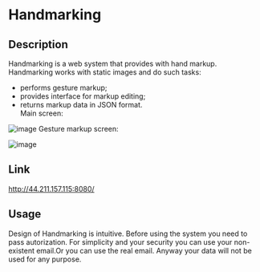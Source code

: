 # Handmarking
## Description
Handmarking is a web system that provides with hand markup.
Handmarking works with static images and do such tasks:
- performs gesture markup;
- provides interface for markup editing;
- returns markup data in JSON format.  
Main screen:
 
![image](https://github.com/freecree/image-landmark/assets/62903633/7d40e464-3438-412e-af33-1c435eb89a66)
Gesture markup screen:

![image](https://github.com/freecree/image-landmark/assets/62903633/6320b360-00aa-4f9d-84ad-6605b2a7602f)

## Link
http://44.211.157.115:8080/

## Usage
Design of Handmarking is intuitive. Before using the system you need to pass autorization. For simplicity and your security you can use your non-existent email.Or you can use the real email. Anyway your data will not be used for any purpose.
